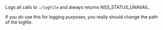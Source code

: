 Logs all calls to `./logfile` and always returns NSS_STATUS_UNAVAIL.

If you do use this for logging purposes, you really should change the path of the logfile.
